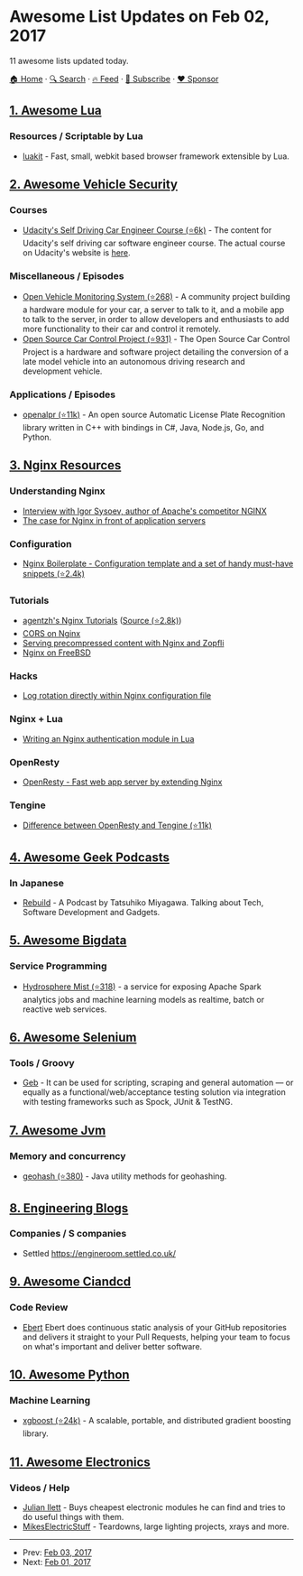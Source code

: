 # Awesome List Updates on Feb 02, 2017

11 awesome lists updated today.

[🏠 Home](/README.md) · [🔍 Search](https://www.trackawesomelist.com/search/) · [🔥 Feed](https://www.trackawesomelist.com/rss.xml) · [📮 Subscribe](https://trackawesomelist.us17.list-manage.com/subscribe?u=d2f0117aa829c83a63ec63c2f&id=36a103854c) · [❤️  Sponsor](https://github.com/sponsors/theowenyoung)



## [1. Awesome Lua](/content/LewisJEllis/awesome-lua/README.md)

### Resources / Scriptable by Lua

*   [luakit](https://luakit.github.io/luakit/) - Fast, small, webkit based browser framework extensible by Lua.

## [2. Awesome Vehicle Security](/content/jaredthecoder/awesome-vehicle-security/README.md)

### Courses

*   [Udacity's Self Driving Car Engineer Course (⭐6k)](https://github.com/udacity/self-driving-car) - The content for Udacity's self driving car software engineer course. The actual course on Udacity's website is [here](https://www.udacity.com/course/self-driving-car-engineer-nanodegree--nd013).

### Miscellaneous / Episodes

*   [Open Vehicle Monitoring System (⭐268)](https://github.com/openvehicles/Open-Vehicle-Monitoring-System) - A community project building a hardware module for your car, a server to talk to it, and a mobile app to talk to the server, in order to allow developers and enthusiasts to add more functionality to their car and control it remotely.
*   [Open Source Car Control Project (⭐931)](https://github.com/PolySync/OSCC) - The Open Source Car Control Project is a hardware and software project detailing the conversion of a late model vehicle into an autonomous driving research and development vehicle.

### Applications / Episodes

*   [openalpr (⭐11k)](https://github.com/openalpr/openalpr) - An open source Automatic License Plate Recognition library written in C++ with bindings in C#, Java, Node.js, Go, and Python.

## [3. Nginx Resources](/content/fcambus/nginx-resources/README.md)

### Understanding Nginx

*   [Interview with Igor Sysoev, author of Apache's competitor NGINX](http://freesoftwaremagazine.com/articles/interview_igor_sysoev_author_apaches_competitor_nginx/)
*   [The case for Nginx in front of application servers](https://www.cambus.net/the-case-for-nginx-in-front-of-application-servers/)

### Configuration

*   [Nginx Boilerplate - Configuration template and a set of handy must-have snippets (⭐2.4k)](https://github.com/nginx-boilerplate/nginx-boilerplate)

### Tutorials

*   [agentzh's Nginx Tutorials](https://openresty.org/download/agentzh-nginx-tutorials-en.html) ([Source (⭐2.8k)](https://github.com/openresty/nginx-tutorials))
*   [CORS on Nginx](https://enable-cors.org/server_nginx.html)
*   [Serving precompressed content with Nginx and Zopfli](https://www.cambus.net/serving-precompressed-content-with-nginx-and-zopfli/)
*   [Nginx on FreeBSD](https://www.cambus.net/nginx-on-freebsd/)

### Hacks

*   [Log rotation directly within Nginx configuration file](https://www.cambus.net/log-rotation-directly-within-nginx-configuration-file/)

### Nginx + Lua

*   [Writing an Nginx authentication module in Lua](https://www.stavros.io/posts/writing-an-nginx-authentication-module-in-lua/)

### OpenResty

*   [OpenResty - Fast web app server by extending Nginx](https://openresty.org/en/)

### Tengine

*   [Difference between OpenResty and Tengine (⭐11k)](https://github.com/openresty/openresty/issues/54)

## [4. Awesome Geek Podcasts](/content/ayr-ton/awesome-geek-podcasts/README.md)

### In Japanese

*   [Rebuild](http://rebuild.fm/) - A Podcast by Tatsuhiko Miyagawa. Talking about Tech, Software Development and Gadgets.

## [5. Awesome Bigdata](/content/newTendermint/awesome-bigdata/README.md)

### Service Programming

*   [Hydrosphere Mist (⭐318)](https://github.com/Hydrospheredata/mist) - a service for exposing Apache Spark analytics jobs and machine learning models as realtime, batch or reactive web services.

## [6. Awesome Selenium](/content/christian-bromann/awesome-selenium/README.md)

### Tools / Groovy

*   [Geb](http://www.gebish.org/) - It can be used for scripting, scraping and general automation — or equally as a functional/web/acceptance testing solution via integration with testing frameworks such as Spock, JUnit & TestNG.

## [7. Awesome Jvm](/content/deephacks/awesome-jvm/README.md)

### Memory and concurrency

*   [geohash (⭐380)](https://github.com/davidmoten/geo) - Java utility methods for geohashing.

## [8. Engineering Blogs](/content/kilimchoi/engineering-blogs/README.md)

### Companies / S companies

*   Settled <https://engineroom.settled.co.uk/>

## [9. Awesome Ciandcd](/content/cicdops/awesome-ciandcd/README.md)

### Code Review

*   [Ebert](https://ebertapp.io) Ebert does continuous static analysis of your GitHub repositories and delivers it straight to your Pull Requests, helping your team to focus on what's important and deliver better software.

## [10. Awesome Python](/content/vinta/awesome-python/README.md)

### Machine Learning

*   [xgboost (⭐24k)](https://github.com/dmlc/xgboost) - A scalable, portable, and distributed gradient boosting library.

## [11. Awesome Electronics](/content/kitspace/awesome-electronics/README.md)

### Videos / Help

*   [Julian Ilett](https://www.youtube.com/user/julius256) - Buys cheapest electronic modules he can find and tries to do useful things with them.
*   [MikesElectricStuff](https://www.youtube.com/channel/UCcs0ZkP_as4PpHDhFcmCHyA) - Teardowns, large lighting projects, xrays and more.

---

- Prev: [Feb 03, 2017](/content/2017/02/03/README.md)
- Next: [Feb 01, 2017](/content/2017/02/01/README.md)
